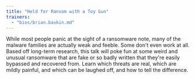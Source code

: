 ```yaml
---
title: "Held for Ransom with a Toy Gun"
trainers:
  - "bios/brian.baskin.md"
---
```

While most people panic at the sight of a ransomware note, many of the malware families are actually weak and feeble. Some don't even work at all. Based off long-term research, this talk will poke fun at some weird and unusual ransomware that are fake or so badly written that they're easily bypassed and recovered from. Learn which threats are real, which are mildly painful, and which can be laughed off, and how to tell the difference.